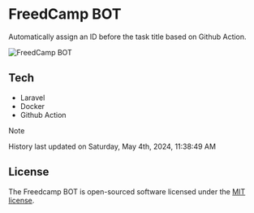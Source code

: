 # FreedCamp BOT

Automatically assign an ID before the task title based on Github Action.

![FreedCamp BOT](https://repository-images.githubusercontent.com/737932867/7d34798b-2680-471c-b089-a78a718d3d6a)

## Tech

- Laravel
- Docker
- Github Action

> [!NOTE]  
> History last updated on Saturday, May 4th, 2024, 11:38:49 AM

## License

The Freedcamp BOT is open-sourced software licensed under the [MIT license](https://opensource.org/licenses/MIT).
